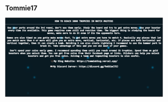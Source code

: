 ## Tommie17

<img src="https://github.com/elite159844/tommie17/blob/main/2ndwebsite.png?raw=true" alt="Website Banner" />
